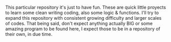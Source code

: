 This particular repository it's just to have fun.
These are quick little proyects to learn some clean writing coding, also
some logic & functions.
I'll try to expand this repository with consistent growing difficulty and larger scales of codes.
That being said, don't expect anything actually BIG or some amazing program to be found here, I expect 
those to be in a repository of their own, in due time.
